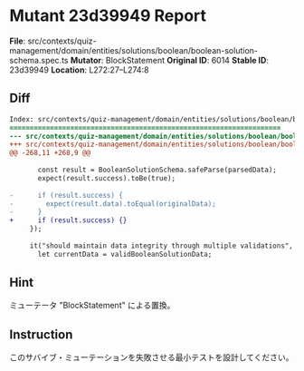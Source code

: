 # Mutant 23d39949 Report

**File**: src/contexts/quiz-management/domain/entities/solutions/boolean/boolean-solution-schema.spec.ts
**Mutator**: BlockStatement
**Original ID**: 6014
**Stable ID**: 23d39949
**Location**: L272:27–L274:8

## Diff

```diff
Index: src/contexts/quiz-management/domain/entities/solutions/boolean/boolean-solution-schema.spec.ts
===================================================================
--- src/contexts/quiz-management/domain/entities/solutions/boolean/boolean-solution-schema.spec.ts	original
+++ src/contexts/quiz-management/domain/entities/solutions/boolean/boolean-solution-schema.spec.ts	mutated #6014
@@ -268,11 +268,9 @@
 
       const result = BooleanSolutionSchema.safeParse(parsedData);
       expect(result.success).toBe(true);
 
-      if (result.success) {
-        expect(result.data).toEqual(originalData);
-      }
+      if (result.success) {}
     });
 
     it("should maintain data integrity through multiple validations", () => {
       let currentData = validBooleanSolutionData;
```

## Hint

ミューテータ "BlockStatement" による置換。

## Instruction

このサバイブ・ミューテーションを失敗させる最小テストを設計してください。
